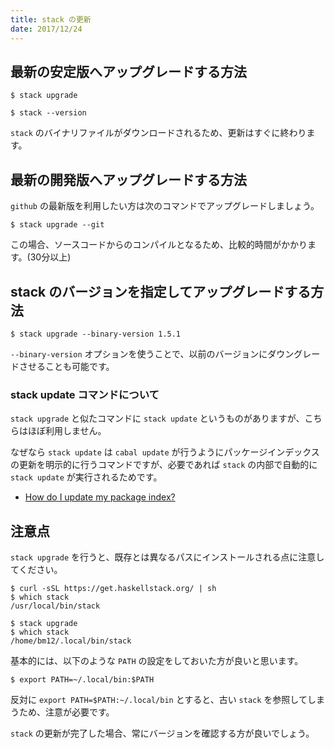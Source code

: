 ```yaml
---
title: stack の更新
date: 2017/12/24
---
```


## 最新の安定版へアップグレードする方法

```shell
$ stack upgrade

$ stack --version
```

`stack` のバイナリファイルがダウンロードされるため、更新はすぐに終わります。

## 最新の開発版へアップグレードする方法

`github` の最新版を利用したい方は次のコマンドでアップグレードしましょう。

```shell
$ stack upgrade --git
```

この場合、ソースコードからのコンパイルとなるため、比較的時間がかかります。(30分以上)

## stack のバージョンを指定してアップグレードする方法

```shell
$ stack upgrade --binary-version 1.5.1
```

`--binary-version` オプションを使うことで、以前のバージョンにダウングレードさせることも可能です。

### stack update コマンドについて

`stack upgrade` と似たコマンドに `stack update` というものがありますが、こちらはほぼ利用しません。

なぜなら `stack update` は `cabal update` が行うようにパッケージインデックスの更新を明示的に行うコマンドですが、必要であれば `stack` の内部で自動的に `stack update` が実行されるためです。

- [How do I update my package index?](https://github.com/commercialhaskell/stack/blob/master/doc/faq.md#how-do-i-update-my-package-index)


## 注意点

`stack upgrade` を行うと、既存とは異なるパスにインストールされる点に注意してください。

```shell
$ curl -sSL https://get.haskellstack.org/ | sh
$ which stack
/usr/local/bin/stack

$ stack upgrade
$ which stack
/home/bm12/.local/bin/stack
```

基本的には、以下のような `PATH` の設定をしておいた方が良いと思います。

```shell
$ export PATH=~/.local/bin:$PATH
```

反対に `export PATH=$PATH:~/.local/bin` とすると、古い `stack` を参照してしまうため、注意が必要です。

`stack` の更新が完了した場合、常にバージョンを確認する方が良いでしょう。